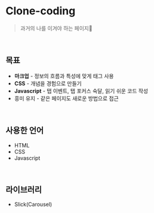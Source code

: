 # Clone-coding
> 과거의 나를 이겨야 하는 페이지💪
<br/>

## 목표
* __마크업__ - 정보의 흐름과 특성에 맞게 태그 사용
* __CSS__ - 개념을 경험으로 만들기
* __Javascript__ - 탭 이벤트, 탭 포커스 숙달, 읽기 쉬운 코드 작성
* 흥미 유지 - 같은 페이지도 새로운 방법으로 접근
<br/>

## 사용한 언어
* HTML
* CSS
* Javascript
<br/>

## 라이브러리
* Slick(Carousel)
